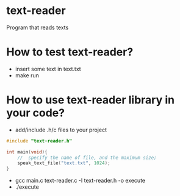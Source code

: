 # text-reader
Program that reads texts

# How to test text-reader?

- insert some text in text.txt
- make run

# How to use text-reader library in your code?

- add/include .h/c files to your project 

```c
#include "text-reader.h"

int main(void){	
	//	specify the name of file, and the maximum size;
	speak_text_file("text.txt", 1024);
}
```

- gcc main.c text-reader.c -I text-reader.h -o execute
- ./execute
